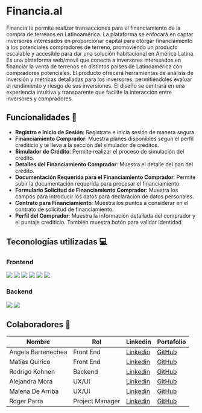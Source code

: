 # **Financia.al**

Financia te permite realizar transacciones para el financiamiento de la compra de terrenos en Latinoamérica. La plataforma se enfocará en captar inversores interesados en proporcionar capital para otorgar financiamiento a los potenciales compradores de terreno, promoviendo un producto escalable y accesible para dar una solución habitacional en América Latina.
Es una plataforma web/movil que conecta a inversores interesados en financiar la venta de terrenos en distintos países de Latinoamérica con compradores potenciales. El producto ofrecerá herramientas de análisis de inversión y métricas detalladas para los inversores, permitiéndoles
evaluar el rendimiento y riesgo de sus inversiones. El diseño se centrará en una experiencia intuitiva y transparente que facilite la interacción entre inversores y compradores.

## Funcionalidades 🚀
- **Registro e Inicio de Sesión**: Registrate e inicia sesión de manera segura.
- **Financiamiento Comprador**: Muestra planes disponibles segun el perfil crediticio y te lleva a la sección del simulador de créditos.
- **Simulador de Crédito**: Permite realizar el proceso de simulación del crédito.
- **Detalles del Financiamiento Comprador**: Muestra el detalle del pan del crédito.
- **Documentación Requerida para el Financiamiento Comprador**: Permite subir la documentación requerida para procesar el financiamiento.
- **Formulario Solicitud de Financiamiento Comprador**: Muestra los campos para introducir los datos para declaración de datos personales.
- **Contrato para Financiamiento**: Muestra los puntos a considerar en el contrato de solicitud de financiamiento.
- **Perfil del Comprador**: Muestra la información detallada del comprador y el puntaje crediticio. También muestra botón para validar identidad.

## Teconologías utilizadas 💻

<h3 align='left'>
  Frontend
</h3>
<p align='left'>
  <img src='https://img.shields.io/badge/HTML5-E34F26.svg?style=for-the-badge&logo=HTML5&logoColor=white' />
  <img src='https://img.shields.io/badge/CSS3-1572B6.svg?style=for-the-badge&logo=CSS3&logoColor=white' />
  <img src='https://img.shields.io/badge/JavaScript-F7DF1E.svg?style=for-the-badge&logo=JavaScript&logoColor=black' />
    <img src='https://img.shields.io/badge/React-61DAFB.svg?style=for-the-badge&logo=React&logoColor=black' />
   <img src='https://img.shields.io/badge/Redux-764ABC.svg?style=for-the-badge&logo=Redux&logoColor=white' />
   <img src='https://img.shields.io/badge/Material%20UI-007FFF?style=for-the-badge&logo=mui&logoColor=white' />

</p>

<h3 align='left'>
  Backend
</h3>
<p align='left'>
   <img src='https://img.shields.io/badge/.NET-512BD4.svg?style=for-the-badge&logo=dotnet&logoColor=white' />
   <img src='https://img.shields.io/badge/Microsoft%20SQL%20Server-CC2927?style=for-the-badge&logo=microsoft%20sql%20server&logoColor=white' />

</p>

## Colaboradores 👥

| Nombre             | Rol             | Linkedin                                                              | Portafolio                                    |
| ------------------ | --------------- | ---------------------------------------------------------------       | --------------------------------------------- |
| Angela Barrenechea | Front End       | [Linkedin](https://www.linkedin.com/in/angela-barrenechea-589127265/) |[GitHub](https://github.com/angelacba86)       |
| Matias Quirico     | Front End       | [Linkedin](https://www.linkedin.com/in/matias-quirico/)               | [GitHub](https://github.com/MQuirico)         |
| Rodrigo Kohnen     | Backend         | [Linkedin](https://www.linkedin.com/in/rodrigo-kohnen/)               | [GitHub](https://github.com/rodrikohnen)      |
| Alejandra Mora     | UX/UI           | [Linkedin](https://www.linkedin.com/in/aleja-mora-vitoviz-uxui)       | [GitHub](https://github.com/AlejandraVitoviz) |
| Malena De Arriba   | UX/UI           | [Linkedin](https://www.linkedin.com/in/malena-de-arriba)              | [GitHub](https://github.com/maleducat)        |
| Roger Parra        | Project Manager | [Linkedin](https://www.linkedin.com/in/roger-parra/)                  | [GitHub](https://github.com/rogerparra)       |
